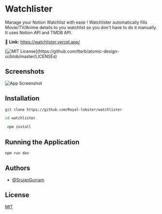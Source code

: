 
# Watchlister

Manage your Notion Watchlist with ease ! Watchlister automatically fills Movie/TV/Anime details to you watchlist so you don't have to do it manually. It uses Notion API and TMDB API.

🔗 **Link:** https://watchlister.vercel.app/

[![MIT License](https://img.shields.io/apm/l/atomic-design-ui.svg?)](https://github.com/tterb/atomic-design-ui/blob/master/LICENSEs)
## Screenshots

![App Screenshot](https://raw.githubusercontent.com/Royal-lobster/watchlister-nextjs/main/screenshot.png)

  
## Installation

```bash
git clone https://github.com/Royal-lobster/watchlister

cd watchlister

 npm install
```
## Running the Application

```bash
npm run dev
```
    
## Authors

- [@SrujanGurram](https://www.github.com/royal-lobster)

  
## License

[MIT](https://choosealicense.com/licenses/mit/)

  
